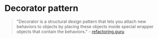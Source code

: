 # Decorator pattern

> "Decorator is a structural design pattern that lets you attach new behaviors to objects by placing these objects inside special wrapper objects that contain the behaviors." - [refactoring.guru](https://refactoring.guru/design-patterns/decorator)